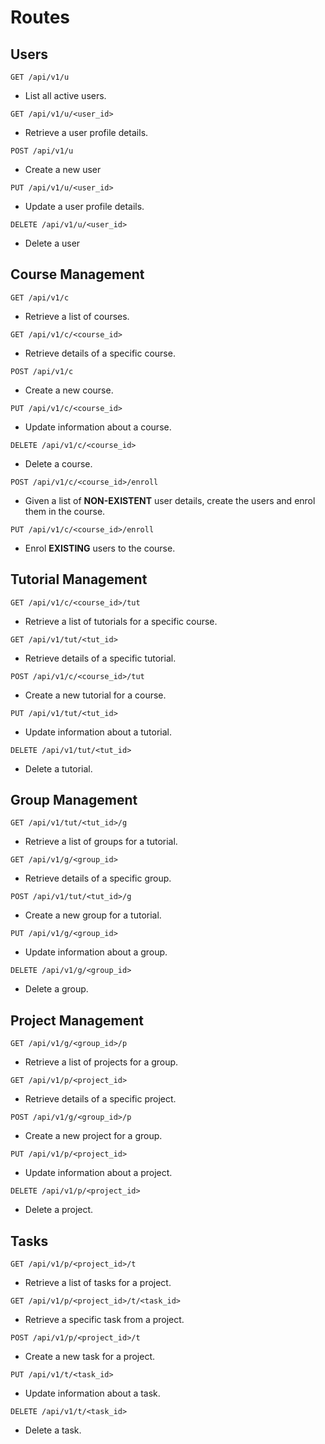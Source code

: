 # Routes


## Users

`GET /api/v1/u`
- List all active users.

`GET /api/v1/u/<user_id>`
- Retrieve a user profile details.

`POST /api/v1/u`
- Create a new user

`PUT /api/v1/u/<user_id>`
- Update a user profile details. 

`DELETE /api/v1/u/<user_id>`
- Delete a user


## Course Management

`GET /api/v1/c`
-  Retrieve a list of courses.

`GET /api/v1/c/<course_id>`
-  Retrieve details of a specific course.

`POST /api/v1/c`
-  Create a new course.

`PUT /api/v1/c/<course_id>`
- Update information about a course.

`DELETE /api/v1/c/<course_id>`
-  Delete a course.

`POST /api/v1/c/<course_id>/enroll`
- Given a list of **NON-EXISTENT** user details, create the users and enrol them in the course.

`PUT /api/v1/c/<course_id>/enroll`
- Enrol **EXISTING** users to the course.

## Tutorial Management

`GET /api/v1/c/<course_id>/tut`
-  Retrieve a list of tutorials for a specific course.

`GET /api/v1/tut/<tut_id>`
-  Retrieve details of a specific tutorial.

`POST /api/v1/c/<course_id>/tut`
-  Create a new tutorial for a course.

`PUT /api/v1/tut/<tut_id>`
-  Update information about a tutorial.

`DELETE /api/v1/tut/<tut_id>`
-  Delete a tutorial.


## Group Management

`GET /api/v1/tut/<tut_id>/g`
-  Retrieve a list of groups for a tutorial.

`GET /api/v1/g/<group_id>`
-  Retrieve details of a specific group.

`POST /api/v1/tut/<tut_id>/g`
-  Create a new group for a tutorial.

`PUT /api/v1/g/<group_id>`
-  Update information about a group.

`DELETE /api/v1/g/<group_id>`
-  Delete a group.

## Project Management
`GET /api/v1/g/<group_id>/p`
-  Retrieve a list of projects for a group.


`GET /api/v1/p/<project_id>`
-  Retrieve details of a specific project.


`POST /api/v1/g/<group_id>/p`
-  Create a new project for a group.


`PUT /api/v1/p/<project_id>`
-  Update information about a project.


`DELETE /api/v1/p/<project_id>`
-  Delete a project.


## Tasks
`GET /api/v1/p/<project_id>/t`
- Retrieve a list of tasks for a project.

`GET /api/v1/p/<project_id>/t/<task_id>`
- Retrieve a specific task from a project.

`POST /api/v1/p/<project_id>/t`
- Create a new task for a project.

`PUT /api/v1/t/<task_id>`
-  Update information about a task.

`DELETE /api/v1/t/<task_id>`
-  Delete a task.

<!-- `GET /api/v1/t/<task_id>/comments`
-  -->

